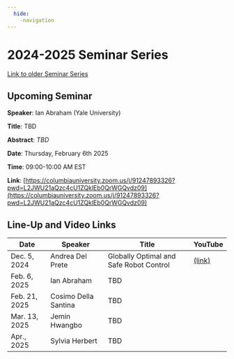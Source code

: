 ```yaml
---
  hide:
    -navigation
---
```


# 2024-2025 Seminar Series

[Link to older Seminar Series](seminars_old.md)

## Upcoming Seminar

**Speaker**: Ian Abraham (Yale University)

<!-- [Flyer](assets/flyer_AndreaDelPrete-Dec5.pdf) -->

**Title**: TBD

**Abstract**: *TBD*

**Date**: Thursday, February 6th 2025

**Time**: 09:00-10:00 AM EST

**Link**: [https://columbiauniversity.zoom.us/j/91247893326?pwd=L2JWU21aQzc4cU1ZQklEb0QrWGQvdz09](https://columbiauniversity.zoom.us/j/91247893326?pwd=L2JWU21aQzc4cU1ZQklEb0QrWGQvdz09)

## Line-Up and Video Links

| Date | Speaker | Title | YouTube |
| ----------- | ----------- | ----------- | ----------- |
| Dec. 5, 2024  | Andrea Del Prete | Globally Optimal and Safe Robot Control | [(link)](https://www.youtube.com/watch?v=BQR0lANoJzI) |
| Feb. 6, 2025  | Ian Abraham | TBD |  |
| Feb. 21, 2025  | Cosimo Della Santina  | TBD |  |
| Mar. 13, 2025  | Jemin Hwangbo | TBD |  |
| Apr., 2025  | Sylvia Herbert | TBD |  |

